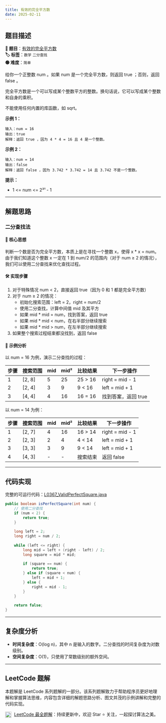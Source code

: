 ```yaml
---
title: 有效的完全平方数
date: 2025-02-11
---
```


## 题目描述

**🔗 题目**：[有效的完全平方数](https://leetcode.cn/problems/valid-perfect-square/)  
**🏷️ 标签**：`数学` `二分查找`  
**🟢 难度**：`简单`  

给你一个正整数 num 。如果 num 是一个完全平方数，则返回 true ；否则，返回 false 。

完全平方数是一个可以写成某个整数平方的整数。换句话说，它可以写成某个整数和自身的乘积。

不能使用任何内置的库函数，如 sqrt。

**示例 1：**
```
输入：num = 16
输出：true
解释：返回 true ，因为 4 * 4 = 16 且 4 是一个整数。
```

**示例 2：**
```
输入：num = 14
输出：false
解释：返回 false ，因为 3.742 * 3.742 = 14 且 3.742 不是一个整数。
```

**提示：**
- 1 <= num <= 2³¹ - 1

---

## 解题思路

### 二分查找法

#### 📝 核心思想

判断一个数是否为完全平方数，本质上是在寻找一个整数 x，使得 x * x = num。由于我们知道这个整数 x 一定在 1 到 num/2 的范围内（对于 num ≥ 2 的情况），我们可以使用二分查找来优化查找过程。

#### 🛠️ 实现步骤

1. 对于特殊情况 num < 2，直接返回 true（因为 0 和 1 都是完全平方数）
2. 对于 num ≥ 2 的情况：
   - 初始化搜索范围：left = 2，right = num/2
   - 使用二分查找，计算中间值 mid 及其平方
   - 如果 mid * mid = num，找到答案，返回 true
   - 如果 mid * mid < num，在右半部分继续搜索
   - 如果 mid * mid > num，在左半部分继续搜索
3. 如果整个搜索过程结束都没找到，返回 false

#### 🧩 示例分析

以 num = 16 为例，演示二分查找的过程：

| 步骤 | 搜索范围 | mid | mid² | 比较结果 | 下一步操作 |
|-----|---------|-----|------|---------|-----------|
| 1 | [2, 8] | 5 | 25 | 25 > 16 | right = mid - 1 |
| 2 | [2, 4] | 3 | 9 | 9 < 16 | left = mid + 1 |
| 3 | [4, 4] | 4 | 16 | 16 = 16 | 找到答案，返回 true |

以 num = 14 为例：

| 步骤 | 搜索范围 | mid | mid² | 比较结果 | 下一步操作 |
|-----|---------|-----|------|---------|-----------|
| 1 | [2, 7] | 4 | 16 | 16 > 14 | right = mid - 1 |
| 2 | [2, 3] | 2 | 4 | 4 < 14 | left = mid + 1 |
| 3 | [3, 3] | 3 | 9 | 9 < 14 | left = mid + 1 |
| 4 | [4, 3] | - | - | 搜索结束 | 返回 false |

---

## 代码实现

完整的可运行代码：[L0367_ValidPerfectSquare.java](../src/main/java/L0367_ValidPerfectSquare.java)

```java
public boolean isPerfectSquare(int num) {
    // 使用二分查找
    if (num < 2) {
        return true;
    }
    
    long left = 2;
    long right = num / 2;
    
    while (left <= right) {
        long mid = left + (right - left) / 2;
        long square = mid * mid;
        
        if (square == num) {
            return true;
        } else if (square < num) {
            left = mid + 1;
        } else {
            right = mid - 1;
        }
    }
    
    return false;
}
```

---

## 复杂度分析

- **时间复杂度**：O(log n)，其中 n 是输入的数字。二分查找的时间复杂度为对数级别。
- **空间复杂度**：O(1)，只使用了常数级别的额外空间。

---

## LeetCode 题解

本题解是 LeetCode 系列题解的一部分。该系列题解致力于帮助程序员更好地理解和掌握算法思维，内容包含详细的解题思路分析、图文并茂的示例讲解和完整的代码实现。

<img src="https://github.githubassets.com/images/modules/logos_page/GitHub-Mark.png" alt="GitHub" width="20" style="vertical-align: middle; margin-right: 5px"> [LeetCode 最全题解](https://github.com/LjyYano/LeetCode)：持续更新中，欢迎 Star ⭐️ 关注，一起探讨算法之美。 